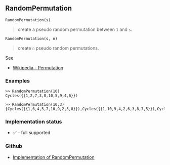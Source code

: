 ## RandomPermutation

```
RandomPermutation(s)
```

> create a pseudo random permutation between `1` and `s`.
 
```
RandomPermutation(s, n)
```

> create `n` pseudo random permutations.
 
See 
* [Wikipedia - Permutation](https://en.wikipedia.org/wiki/Permutation)

### Examples

```
>> RandomPermutation(10)
Cycles({{1,2,7,3,8,10,5,9,4,6}})

>> RandomPermutation(10,3) 
{Cycles({{1,6,4,5,7,10,9,2,3,8}}),Cycles({{1,10,9,4,2,6,3,8,7,5}}),Cycles({{1,4,2,6,8,9,5,7,10,3}})}
```

### Implementation status

* &#x2705; - full supported

### Github

* [Implementation of RandomPermutation](https://github.com/axkr/symja_android_library/blob/master/symja_android_library/matheclipse-core/src/main/java/org/matheclipse/core/builtin/RandomFunctions.java#L439) 
